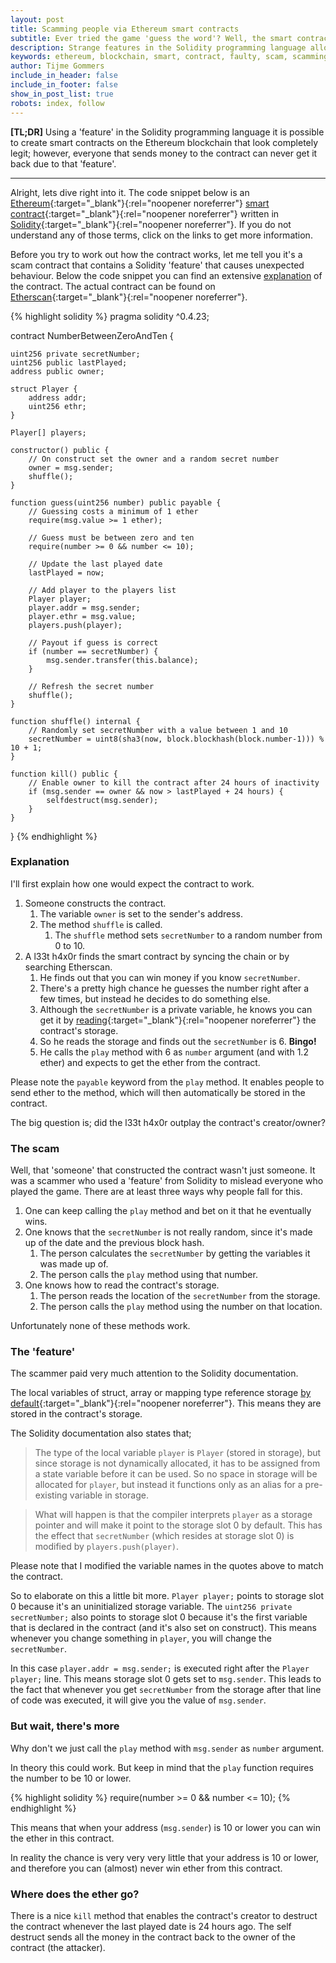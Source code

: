 ```yaml
---
layout: post
title: Scamming people via Ethereum smart contracts
subtitle: Ever tried the game 'guess the word'? Well, the smart contract version isn't that fun to play.
description: Strange features in the Solidity programming language allow scammers to create faulty smart contracts (honeypots) on the ethereum blockchain.
keywords: ethereum, blockchain, smart, contract, faulty, scam, scamming, hack, steal, money, guess, the, word, game, honeypot
author: Tijme Gommers
include_in_header: false
include_in_footer: false
show_in_post_list: true
robots: index, follow
---
```


**[TL;DR]** Using a 'feature' in the Solidity programming language it is possible to create smart contracts on the Ethereum blockchain that look completely legit; however, everyone that sends money to the contract can never get it back due to that 'feature'.

<hr>

Alright, lets dive right into it. The code snippet below is an [Ethereum](https://www.ethereum.org/){:target="_blank"}{:rel="noopener noreferrer"} [smart contract](https://en.wikipedia.org/wiki/Smart_contract){:target="_blank"}{:rel="noopener noreferrer"} written in [Solidity](https://solidity.readthedocs.io/){:target="_blank"}{:rel="noopener noreferrer"}. If you do not understand any of those terms, click on the links to get more information.

Before you try to work out how the contract works, let me tell you it's a scam contract that contains a Solidity 'feature' that causes unexpected behaviour. Below the code snippet you can find an extensive [explanation](#explanation) of the contract. The actual contract can be found on [Etherscan](https://etherscan.io/address/0x9823e4e4f4552cd84720dabbd6fb2c7b67066c6c#code){:target="_blank"}{:rel="noopener noreferrer"}.

{% highlight solidity %}
pragma solidity ^0.4.23;

contract NumberBetweenZeroAndTen {

    uint256 private secretNumber;
    uint256 public lastPlayed;
    address public owner;
    
    struct Player {
        address addr;
        uint256 ethr;
    }
    
    Player[] players;
    
    constructor() public {
        // On construct set the owner and a random secret number
        owner = msg.sender;
        shuffle();
    }
    
    function guess(uint256 number) public payable {
        // Guessing costs a minimum of 1 ether 
        require(msg.value >= 1 ether);
        
        // Guess must be between zero and ten
        require(number >= 0 && number <= 10);
        
        // Update the last played date
        lastPlayed = now;
        
        // Add player to the players list
        Player player;
        player.addr = msg.sender;
        player.ethr = msg.value;
        players.push(player);
        
        // Payout if guess is correct
        if (number == secretNumber) {
            msg.sender.transfer(this.balance);
        }
        
        // Refresh the secret number
        shuffle();
    }
    
    function shuffle() internal {
        // Randomly set secretNumber with a value between 1 and 10
        secretNumber = uint8(sha3(now, block.blockhash(block.number-1))) % 10 + 1;
    }

    function kill() public {
        // Enable owner to kill the contract after 24 hours of inactivity
        if (msg.sender == owner && now > lastPlayed + 24 hours) {
            selfdestruct(msg.sender);
        }
    }
}
{% endhighlight %}

### Explanation

I'll first explain how one would expect the contract to work.

1. Someone constructs the contract.
    1. The variable `owner` is set to the sender's address.
    2. The method `shuffle` is called.
        1. The `shuffle` method sets `secretNumber` to a random number from 0 to 10.
2. A l33t h4x0r finds the smart contract by syncing the chain or by searching Etherscan.
    1. He finds out that you can win money if you know `secretNumber`.
    2. There's a pretty high chance he guesses the number right after a few times, but instead he decides to do something else.
    3. Although the `secretNumber` is a private variable, he knows you can get it by [reading](https://medium.com/aigang-network/how-to-read-ethereum-contract-storage-44252c8af925){:target="_blank"}{:rel="noopener noreferrer"} the contract's storage.
    4. So he reads the storage and finds out the `secretNumber` is 6. **Bingo!**
    5. He calls the `play` method with 6 as `number` argument (and with 1.2 ether) and expects to get the ether from the contract.

Please note the `payable` keyword from the `play` method. It enables people to send ether to the method, which will then automatically be stored in the contract.

The big question is; did the l33t h4x0r outplay the contract's creator/owner?

### The scam

Well, that 'someone' that constructed the contract wasn't just someone. It was a scammer who used a 'feature' from Solidity to mislead everyone who played the game. There are at least three ways why people fall for this.

1. One can keep calling the `play` method and bet on it that he eventually wins.
2. One knows that the `secretNumber` is not really random, since it's made up of the date and the previous block hash.
    1. The person calculates the `secretNumber` by getting the variables it was made up of.
    2. The person calls the `play` method using that number.
3. One knows how to read the contract's storage.
    1. The person reads the location of the `secretNumber` from the storage.
    2. The person calls the `play` method using the number on that location.

Unfortunately none of these methods work.

### The 'feature'

The scammer paid very much attention to the Solidity documentation.

The local variables of struct, array or mapping type reference storage [by default](https://solidity.readthedocs.io/en/latest/frequently-asked-questions.html#what-is-the-memory-keyword-what-does-it-do){:target="_blank"}{:rel="noopener noreferrer"}. This means they are stored in the contract's storage.

The Solidity documentation also states that;

>  The type of the local variable `player` is `Player` (stored in storage), but since storage is not dynamically allocated, it has to be assigned from a state variable before it can be used. So no space in storage will be allocated for `player`, but instead it functions only as an alias for a pre-existing variable in storage.

> What will happen is that the compiler interprets `player` as a storage pointer and will make it point to the storage slot 0 by default. This has the effect that `secretNumber` (which resides at storage slot 0) is modified by `players.push(player)`.

Please note that I modified the variable names in the quotes above to match the contract.

So to elaborate on this a little bit more. `Player player;` points to storage slot 0 because it's an uninitialized storage variable. The `uint256 private secretNumber;` also points to storage slot 0 because it's the first variable that is declared in the contract (and it's also set on construct). This means whenever you change something in `player`, you will change the `secretNumber`.

In this case `player.addr = msg.sender;` is executed right after the `Player player;` line. This means storage slot 0 gets set to `msg.sender`. This leads to the fact that whenever you get `secretNumber` from the storage after that line of code was executed, it will give you the value of `msg.sender`.

### But wait, there's more

Why don't we just call the `play` method with `msg.sender` as `number` argument.

In theory this could work. But keep in mind that the `play` function requires the number to be 10 or lower.

{% highlight solidity %}
require(number >= 0 && number <= 10);
{% endhighlight %}

This means that when your address (`msg.sender`) is 10 or lower you can win the ether in this contract.

In reality the chance is very very very little that your address is 10 or lower, and therefore you can (almost) never win ether from this contract.

### Where does the ether go?

There is a nice `kill` method that enables the contract's creator to destruct the contract whenever the last played date is 24 hours ago. The self destruct sends all the money in the contract back to the owner of the contract (the attacker).